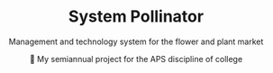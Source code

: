 <h1 align="center">System Pollinator</h1>
<p align="center"> Management and technology system for the flower and plant market</p>
</h1>
<p align="center">🚀 My semiannual project for the APS discipline of college</p>
